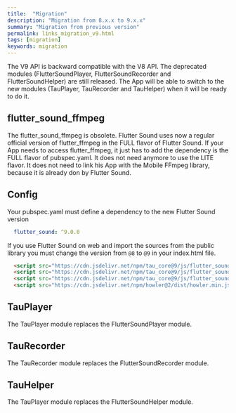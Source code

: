 ```yaml
---
title:  "Migration"
description: "Migration from 8.x.x to 9.x.x"
summary: "Migration from previous version"
permalink: links_migration_v9.html
tags: [migration]
keywords: migration
---
```


The V9 API is backward compatible with the V8 API.
The deprecated modules (FlutterSoundPlayer, FlutterSoundRecorder and FlutterSoundHelper) are still released.
The App will be able to switch to the new modules (TauPlayer, TauRecorder and TauHelper) when
it will be ready to do it.

## flutter_sound_ffmpeg

The flutter_sound_ffmpeg is obsolete.
Flutter Sound uses now a regular official version of flutter_ffmpeg in the FULL flavor of Flutter Sound.
If your App needs to access flutter_ffmpeg, it just has to add the dependency is the FULL flavor of pubspec.yaml.
It does not need anymore to use the LITE flavor.
It does not need to link his App with the Mobile FFmpeg library, because it is already don by Flutter Sound.

## Config

Your pubspec.yaml must define a dependency to the new Flutter Sound version

```yaml
  flutter_sound: ^9.0.0
```

If you use Flutter Sound on web and import the sources from the public library
you must change the version from `@8` to `@9` in your index.html file.

```html
  <script src="https://cdn.jsdelivr.net/npm/tau_core@9/js/flutter_sound/flutter_sound.js"></script>
  <script src="https://cdn.jsdelivr.net/npm/tau_core@9/js/flutter_sound/flutter_sound_player.js"></script>
  <script src="https://cdn.jsdelivr.net/npm/tau_core@9/js/flutter_sound/flutter_sound_recorder.js"></script>
  <script src="https://cdn.jsdelivr.net/npm/howler@2/dist/howler.min.js"></script>
```

## TauPlayer

The TauPlayer module replaces the FlutterSoundPlayer module.

## TauRecorder

The TauRecorder module replaces the FlutterSoundRecorder module.

## TauHelper

The TauPlayer module replaces the FlutterSoundHelper module.
